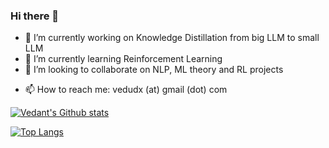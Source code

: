### Hi there 👋

<!--
**vedudx/vedudx** is a ✨ _special_ ✨ repository because its `README.md` (this file) appears on your GitHub profile.

Here are some ideas to get you started:
-->

- 🔭 I’m currently working on Knowledge Distillation from big LLM to small LLM
- 🌱 I’m currently learning Reinforcement Learning 
- 👯 I’m looking to collaborate on NLP, ML theory and RL projects
<!-- - 🤔 I’m looking for help with -->
<!-- - 💬 Ask me about -->
- 📫 How to reach me: vedudx (at) gmail (dot) com
<!-- - 😄 Pronouns: ... -->
<!-- - ⚡ Fun fact: ... -->



[![Vedant's Github stats](https://github-readme-stats.vercel.app/api?username=vedudx&show_icons=true&theme=transparent)](https://github.com/anuraghazra/github-readme-stats)

[![Top Langs](https://github-readme-stats-git-masterrstaa-rickstaa.vercel.app/api/top-langs/?username=vedudx)](https://github.com/anuraghazra/github-readme-stats)


